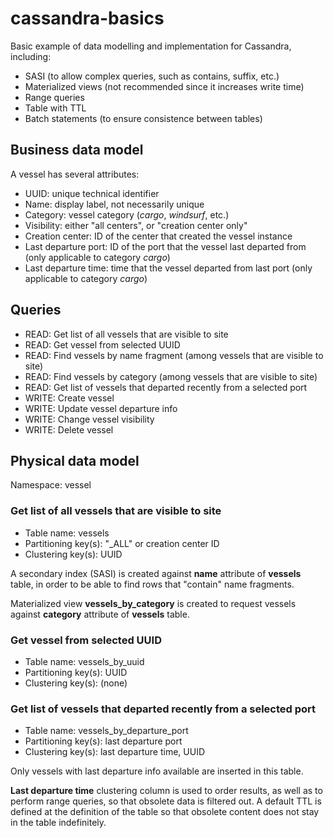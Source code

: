 # cassandra-basics

Basic example of data modelling and implementation for Cassandra, including:
 - SASI (to allow complex queries, such as contains, suffix, etc.)
 - Materialized views (not recommended since it increases write time)
 - Range queries 
 - Table with TTL
 - Batch statements (to ensure consistence between tables)

## Business data model

A vessel has several attributes:
 - UUID: unique technical identifier
 - Name: display label, not necessarily unique
 - Category: vessel category (_cargo_, _windsurf_, etc.)
 - Visibility: either "all centers", or "creation center only"
 - Creation center: ID of the center that created the vessel instance
 - Last departure port: ID of the port that the vessel last departed from (only applicable to category _cargo_)
 - Last departure time: time that the vessel departed from last port (only applicable to category _cargo_)

## Queries

 - READ: Get list of all vessels that are visible to site
 - READ: Get vessel from selected UUID
 - READ: Find vessels by name fragment (among vessels that are visible to site)
 - READ: Find vessels by category (among vessels that are visible to site)
 - READ: Get list of vessels that departed recently from a selected port
 - WRITE: Create vessel
 - WRITE: Update vessel departure info
 - WRITE: Change vessel visibility
 - WRITE: Delete vessel

## Physical data model

Namespace: vessel

### Get list of all vessels that are visible to site
 - Table name: vessels
 - Partitioning key(s): "_ALL" or creation center ID
 - Clustering key(s): UUID

A secondary index (SASI) is created against **name** attribute of **vessels** table, in order to be able to find rows that "contain" name fragments.

Materialized view **vessels_by_category** is created to request vessels against **category** attribute of **vessels** table.

### Get vessel from selected UUID
 - Table name: vessels_by_uuid
 - Partitioning key(s): UUID
 - Clustering key(s): (none)

### Get list of vessels that departed recently from a selected port
 - Table name: vessels_by_departure_port
 - Partitioning key(s): last departure port
 - Clustering key(s): last departure time, UUID

Only vessels with last departure info available are inserted in this table.

**Last departure time** clustering column is used to order results, as well as to perform range queries, so that obsolete data is filtered out.
A default TTL is defined at the definition of the table so that obsolete content does not stay in the table indefinitely.